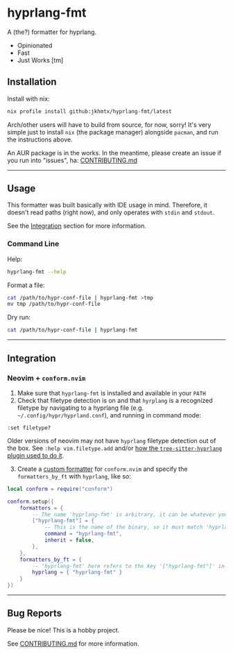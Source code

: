 # hyprlang-fmt

A (the?) formatter for hyprlang.

- Opinionated
- Fast
- Just Works [tm]

## Installation

Install with nix:

```bash
nix profile install github:jkhmtx/hyprlang-fmt/latest
```

Arch/other users will have to build from source, for now, sorry! It's very simple just to install `nix` (the package manager) alongside `pacman`, and run the instructions above.

An AUR package is in the works. In the meantime, please create an issue if you run into "issues", ha: [CONTRIBUTING.md](./CONTRIBUTING.md)

---

## Usage

This formatter was built basically with IDE usage in mind. Therefore, it doesn't read paths (right now), and only operates with `stdin` and `stdout`.

See the [Integration](#Integration) section for more information.

### Command Line

Help:

```bash
hyprlang-fmt --help
```

Format a file:

```bash
cat /path/to/hypr-conf-file | hyprlang-fmt >tmp
mv tmp /path/to/hypr-conf-file
```

Dry run:

```bash
cat /path/to/hypr-conf-file | hyprlang-fmt
```

---

## Integration

### Neovim + `conform.nvim`

1. Make sure that `hyprlang-fmt` is installed and available in your `PATH`
2. Check that filetype detection is on and that `hyrplang` is a recognized filetype by navigating to a hyprlang file (e.g. `~/.config/hypr/hyprland.conf`), and running in command mode:

```
:set filetype?
```

Older versions of neovim may not have `hyprlang` filetype detection out of the box. See `:help vim.filetype.add` and/or [how the `tree-sitter-hyprlang` plugin used to do it](tree-sitter-example).

3. Create a [custom formatter](conform-custom-formatter) for `conform.nvim` and specify the `formatters_by_ft` with `hyprlang`, like so:

```lua
local conform = require("conform")

conform.setup({
    formatters = {
        -- The name 'hyprlang-fmt' is arbitrary, it can be whatever you like
        ["hyprlang-fmt"] = {
            -- This is the name of the binary, so it must match 'hyprlang-fmt'
            command = "hyprlang-fmt",
            inherit = false,
        },
    },
    formatters_by_ft = {
        -- 'hyprlang-fmt' here refers to the key '["hyprlang-fmt"]' in 'formatters' above
        hyprlang = { "hyprlang-fmt" }
    }
})
```

[conform-custom-formatter]: https://github.com/stevearc/conform.nvim?tab=readme-ov-file#customizing-formatters
[tree-sitter-example]: https://github.com/tree-sitter-grammars/tree-sitter-hyprlang/blob/90b3ddf8a85b5ea3d9dc4920fddb16182a192e14/plugin/init.lua#L2

---

## Bug Reports

Please be nice! This is a hobby project.

See [CONTRIBUTING.md](./CONTRIBUTING.md) for more information.
